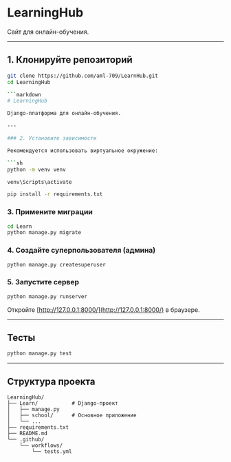 # LearningHub

Сайт для онлайн-обучения.

---

## 1. Клонируйте репозиторий

```sh
git clone https://github.com/aml-709/LearnHub.git
cd LearningHub

```markdown
# LearningHub

Django-платформа для онлайн-обучения.

---

### 2. Установите зависимости

Рекомендуется использовать виртуальное окружение:

```sh
python -m venv venv 

venv\Scripts\activate

pip install -r requirements.txt
```

### 3. Примените миграции

```sh
cd Learn
python manage.py migrate
```

### 4. Создайте суперпользователя (админа)

```sh
python manage.py createsuperuser
```

### 5. Запустите сервер

```sh
python manage.py runserver
```

Откройте [http://127.0.0.1:8000/](http://127.0.0.1:8000/) в браузере.

---

## Тесты

```sh
python manage.py test
```

---


## Структура проекта

```
LearningHub/
├── Learn/           # Django-проект
│   ├── manage.py
│   ├── school/      # Основное приложение
│   └── ...
├── requirements.txt
├── README.md
└── .github/
    └── workflows/
        └── tests.yml
```
